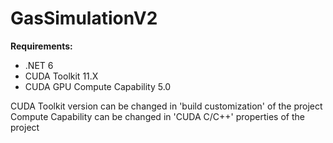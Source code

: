 # GasSimulationV2
**Requirements:**
  * .NET 6
  * CUDA Toolkit 11.X
  * CUDA GPU Compute Capability 5.0
  
 CUDA Toolkit version can be changed in 'build customization' of the project  
 Compute Capability can be changed in 'CUDA C/C++' properties of the project
